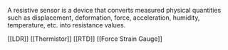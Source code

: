 A resistive sensor is a device that converts measured physical quantities such as displacement, deformation, force, acceleration, humidity, temperature, etc. into resistance values.

[[LDR]]
[[Thermistor]]
[[RTD]]
[[Force Strain Gauge]]

